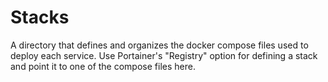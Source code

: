 # Stacks
A directory that defines and organizes the docker compose files used to deploy each service. Use Portainer's "Registry" option for defining a stack and point it to one of the compose files here.
